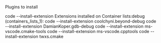
Plugins to install

code --install-extension Extensions installed on Container lists:debug (containers_lists_1):
code --install-extension coolchyni.beyond-debug
code --install-extension DamianKoper.gdb-debug
code --install-extension ms-vscode.cmake-tools
code --install-extension ms-vscode.cpptools
code --install-extension twxs.cmake